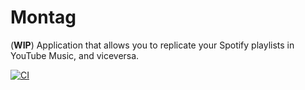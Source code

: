 # Montag

(**WIP**) Application that allows you to replicate your Spotify playlists in YouTube Music, and viceversa.

[![CI](https://github.com/eeng/montag/actions/workflows/ci.yml/badge.svg)](https://github.com/eeng/montag/actions/workflows/ci.yml)
